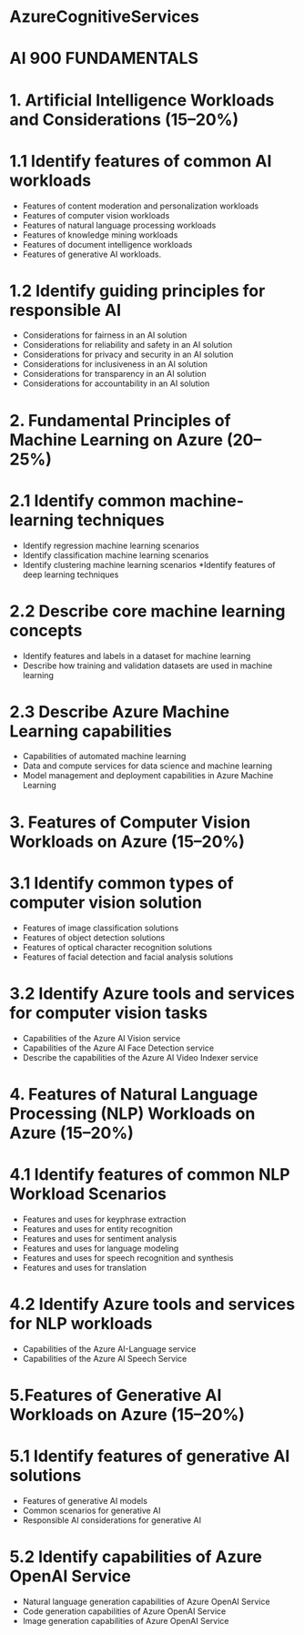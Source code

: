 # AzureCognitiveServices
# AI 900 FUNDAMENTALS 
# 1. Artificial Intelligence Workloads and Considerations (15–20%)
# 1.1 Identify features of common AI workloads
  * Features of content moderation and personalization workloads
  * Features of computer vision workloads
  * Features of natural language processing workloads
  * Features of knowledge mining workloads
  * Features of document intelligence workloads
  * Features of generative AI workloads.
# 1.2 Identify guiding principles for responsible AI
  * Considerations for fairness in an AI solution
  * Considerations for reliability and safety in an AI solution
  * Considerations for privacy and security in an AI solution
  * Considerations for inclusiveness in an AI solution
  * Considerations for transparency in an AI solution
  * Considerations for accountability in an AI solution


# 2. Fundamental Principles of Machine Learning on Azure (20–25%)
# 2.1 Identify common machine-learning techniques
  * Identify regression machine learning scenarios
  * Identify classification machine learning scenarios
  * Identify clustering machine learning scenarios
  *Identify features of deep learning techniques
# 2.2 Describe core machine learning concepts
  * Identify features and labels in a dataset for machine learning
  * Describe how training and validation datasets are used in machine learning
# 2.3 Describe Azure Machine Learning capabilities
  * Capabilities of automated machine learning
  * Data and compute services for data science and machine learning
  * Model management and deployment capabilities in Azure Machine Learning

# 3. Features of Computer Vision Workloads on Azure (15–20%)
# 3.1 Identify common types of computer vision solution
  * Features of image classification solutions
  * Features of object detection solutions
  * Features of optical character recognition solutions
  * Features of facial detection and facial analysis solutions
# 3.2 Identify Azure tools and services for computer vision tasks
  * Capabilities of the Azure AI Vision service
  * Capabilities of the Azure AI Face Detection service
  * Describe the capabilities of the Azure AI Video Indexer service


# 4. Features of Natural Language Processing (NLP) Workloads on Azure (15–20%)
# 4.1 Identify features of common NLP Workload Scenarios
  * Features and uses for keyphrase extraction
  * Features and uses for entity recognition
  * Features and uses for sentiment analysis
  * Features and uses for language modeling
  * Features and uses for speech recognition and synthesis
  * Features and uses for translation
# 4.2 Identify Azure tools and services for NLP workloads
  * Capabilities of the Azure AI-Language service
  * Capabilities of the Azure AI Speech Service


# 5.Features of Generative AI Workloads on Azure (15–20%)
# 5.1 Identify features of generative AI solutions
  * Features of generative AI models
  * Common scenarios for generative AI
  * Responsible AI considerations for generative AI
# 5.2 Identify capabilities of Azure OpenAI Service
  * Natural language generation capabilities of Azure OpenAI Service
  * Code generation capabilities of Azure OpenAI Service
  * Image generation capabilities of Azure OpenAI Service
